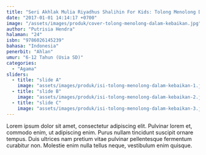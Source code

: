 ```yaml
---
title: "Seri Akhlak Mulia Riyadhus Shalihin For Kids: Tolong Menolong Dalam Kebaikan"
date: "2017-01-01 14:14:17 +0700"
image: "/assets/images/produk/cover-tolong-menolong-dalam-kebaikan.jpg"
author: "Putrisia Hendra"
halaman: "24"
isbn: "9786026145239"
bahasa: "Indonesia"
penerbit: "Ahlan"
umur: "6-12 Tahun (Usia SD)"
categories: 
  - "Agama"
sliders: 
  - title: "slide A"
    image: "assets/images/produk/isi-tolong-menolong-dalam-kebaikan-1.jpg"
  - title: "slide B"
    image: "assets/images/produk/isi-tolong-menolong-dalam-kebaikan-2.jpg"
  - title: "slide C"
    image: "assets/images/produk/isi-tolong-menolong-dalam-kebaikan-3.jpg"
---
```


Lorem ipsum dolor sit amet, consectetur adipiscing elit. Pulvinar lorem et, commodo enim, ut adipiscing enim. Purus nullam tincidunt suscipit ornare tempus. Duis ultrices nam pretium vitae pulvinar pellentesque fermentum curabitur non. Molestie enim nulla tellus neque, vestibulum enim quisque.
